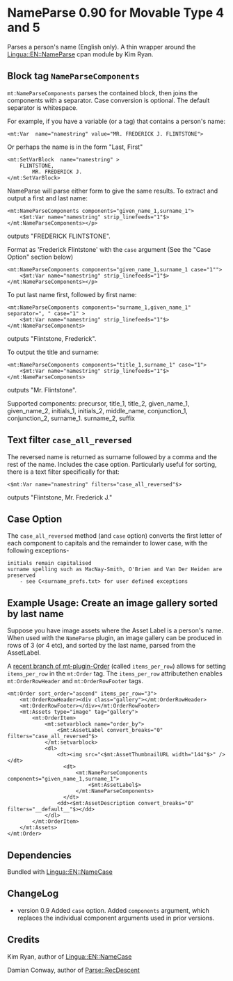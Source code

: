 # NameParse 0.90 for Movable Type 4 and 5 #

Parses a person's name (English only). A thin wrapper around the [Lingua::EN::NameParse](http://search.cpan.org/perldoc?Lingua::EN::NameParse) cpan module by Kim Ryan.

## Block tag `NameParseComponents` ##

`mt:NameParseComponents` parses the contained block, then joins the components with a separator.
Case conversion is optional. The default separator is whitespace.

For example, if you have a variable (or a tag) that contains a person's name:

    <mt:Var  name="namestring" value="MR. FREDERICK J. FLINTSTONE">

Or perhaps the name is in the form "Last, First"

    <mt:SetVarBlock  name="namestring" >
        FLINTSTONE,
            MR. FREDERICK J.
    </mt:SetVarBlock>

NameParse will parse either form to give the same results. To extract and output a first and last name:

    <mt:NameParseComponents components="given_name_1,surname_1">
        <$mt:Var name="namestring" strip_linefeeds="1"$>
    </mt:NameParseComponents></p>

outputs "FREDERICK FLINTSTONE".

Format as 'Frederick Flintstone' with the `case` argument (See the "Case Option" section below)

    <mt:NameParseComponents components="given_name_1,surname_1 case="1"">
        <$mt:Var name="namestring" strip_linefeeds="1"$>
    </mt:NameParseComponents></p>

To put last name first, followed by first name:

    <mt:NameParseComponents components="surname_1,given_name_1" separator=", " case="1" >
        <$mt:Var name="namestring" strip_linefeeds="1"$>
    </mt:NameParseComponents>

outputs "Flintstone, Frederick".

To output the title and surname:

    <mt:NameParseComponents components="title_1,surname_1" case="1">
        <$mt:Var name="namestring" strip_linefeeds="1"$>
    </mt:NameParseComponents>

outputs "Mr. Flintstone".

Supported components:
    precursor, title_1, title_2, given_name_1, given_name_2, initials_1, initials_2,
    middle_name, conjunction_1, conjunction_2, surname_1. surname_2, suffix


## Text filter `case_all_reversed` ##

The reversed name  is returned as surname followed by a comma and the rest of the name. Includes the case option.
Particularly useful for sorting, there is a text filter specifically for that:

    <$mt:Var name="namestring" filters="case_all_reversed"$>

outputs "Flintstone, Mr. Frederick J."

## Case Option
The `case_all_reversed` method (and `case` option) converts the first letter of each component to capitals
and the remainder to lower case, with the following exceptions-
   
    initials remain capitalised
    surname spelling such as MacNay-Smith, O'Brien and Van Der Heiden are preserved
        - see C<surname_prefs.txt> for user defined exceptions
   

## Example Usage: Create an image gallery sorted by last name ##

Suppose you have image assets where the Asset Label is a person's name. When used with the `NameParse` plugin, an image gallery can be produced in rows of 3 (or 4 etc), and sorted by the last name, parsed from the AssetLabel.

A [recent branch of mt-plugin-Order](https://github.com/Hiranyaloka/mt-plugin-Order/tree/items_per_row) (called `items_per_row`) allows for setting `items_per_row` in the `mt:Order` tag. The `items_per_row` attributethen enables `mt:OrderRowHeader` and `mt:OrderRowFooter` tags.

    <mt:Order sort_order="ascend" items_per_row="3">
        <mt:OrderRowHeader><div class="gallery"></mt:OrderRowHeader>
        <mt:OrderRowFooter></div></mt:OrderRowFooter>
        <mt:Assets type="image" tag="gallery">
            <mt:OrderItem>
                <mt:setvarblock name="order_by">
                    <$mt:AssetLabel convert_breaks="0" filters="case_all_reversed"$>
                </mt:setvarblock>
                <dl>
                    <dt><img src="<$mt:AssetThumbnailURL width="144"$>" /></dt>
    	              <dt>
    	                  <mt:NameParseComponents components="given_name_1,surname_1">
    	                      <$mt:AssetLabel$>
    	                  </mt:NameParseComponents>
    	              </dt>
                    <dd><$mt:AssetDescription convert_breaks="0" filters="__default__"$></dd>
                </dl>
            </mt:OrderItem>
        </mt:Assets>
    </mt:Order>

## Dependencies ##

Bundled with [Lingua::EN::NameCase](http://search.cpan.org/perldoc?Lingua::EN::NameParse)

## ChangeLog ##

- version 0.9 Added `case` option.  Added `components` argument, which replaces the individual component arguments used in prior versions.

## Credits ##

Kim Ryan, author of [Lingua::EN::NameCase](http://search.cpan.org/perldoc?Lingua::EN::NameParse)

Damian Conway,  author of [Parse::RecDescent](http://search.cpan.org/perldoc?Parse::RecDescent)
